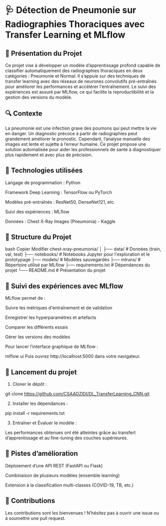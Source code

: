 # 🩺 Détection de Pneumonie sur Radiographies Thoraciques avec Transfer Learning et MLflow
## 🧠 Présentation du Projet
Ce projet vise à développer un modèle d’apprentissage profond capable de classifier automatiquement des radiographies thoraciques en deux catégories : Pneumonie et Normal. Il s’appuie sur des techniques de transfer learning avec des réseaux de neurones convolutifs pré-entraînés pour améliorer les performances et accélérer l'entraînement. Le suivi des expériences est assuré par MLflow, ce qui facilite la reproductibilité et la gestion des versions du modèle.

## 🔍 Contexte
La pneumonie est une infection grave des poumons qui peut mettre la vie en danger. Un diagnostic précoce à partir de radiographies peut grandement améliorer le pronostic. Cependant, l’analyse manuelle des images est lente et sujette à l’erreur humaine. Ce projet propose une solution automatisée pour aider les professionnels de santé à diagnostiquer plus rapidement et avec plus de précision.

## 🧰 Technologies utilisées

Langage de programmation : Python

Framework Deep Learning : TensorFlow ou PyTorch

Modèles pré-entraînés : ResNet50, DenseNet121, etc.

Suivi des expériences : MLflow

Données : Chest X-Ray Images (Pneumonia) - Kaggle

## 📁 Structure du Projet
bash
Copier
Modifier
chest-xray-pneumonia/
│
├── data/                   # Données (train, val, test)
├── notebooks/              # Notebooks Jupyter pour l'exploration et le prototypage
├── models/                 # Modèles sauvegardés
├── mlruns/                 # Répertoire utilisé par MLflow
├── requirements.txt        # Dépendances du projet
└── README.md               # Présentation du projet

## 🧪 Suivi des expériences avec MLflow
MLflow permet de :

Suivre les métriques d'entraînement et de validation

Enregistrer les hyperparamètres et artefacts

Comparer les différents essais

Gérer les versions des modèles

Pour lancer l’interface graphique de MLflow :


mlflow ui
Puis ouvrez http://localhost:5000 dans votre navigateur.

## 🚀 Lancement du projet
1. Cloner le dépôt :

git clone https://github.com/CSAADZIDI/DL_TransferLearning_CNN.git

2. Installer les dépendances :

pip install -r requirements.txt

3. Entraîner et Évaluer le modèle :



Les performances obtenues ont été atteintes grâce au transfert d’apprentissage et au fine-tuning des couches supérieures.

## 📌 Pistes d’amélioration

Déploiement d’une API REST (FastAPI ou Flask)


Combinaison de plusieurs modèles (ensemble learning)

Extension à la classification multi-classes (COVID-19, TB, etc.)

## 🤝 Contributions
Les contributions sont les bienvenues ! N’hésitez pas à ouvrir une issue ou à soumettre une pull request.